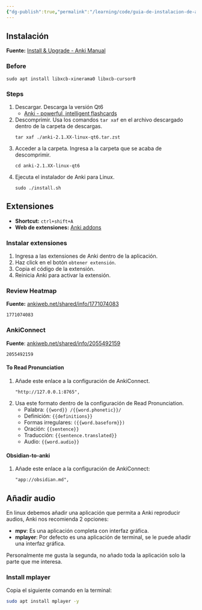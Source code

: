 ```yaml
---
{"dg-publish":true,"permalink":"/learning/code/guia-de-instalacion-de-anki-en-linux/","created":"2024-01-25T19:06","updated":"2024-03-02T21:52"}
---
```


## Instalación
**Fuente:** [Install & Upgrade - Anki Manual](https://docs.ankiweb.net/platform/linux/installing.html)
### Before
```shell
sudo apt install libxcb-xinerama0 libxcb-cursor0
```
### Steps
1. Descargar. Descarga la versión Qt6
   - [Anki - powerful, intelligent flashcards](https://apps.ankiweb.net/)
1. Descomprimir. Usa los comandos `tar xaf` en el archivo descargado dentro de la carpeta de descargas.
   ```shell
   tar xaf ./anki-2.1.XX-linux-qt6.tar.zst
   ```
1. Acceder a la carpeta. Ingresa a la carpeta que se acaba de descomprimir.
   ```shell
   cd anki-2.1.XX-linux-qt6
   ```
4. Ejecuta el instalador de Anki para Linux.
   ```shell
   sudo ./install.sh
   ```
## Extensiones
- **Shortcut:** `ctrl+shift+A`
- **Web de extensiones:** [Anki addons](https://ankiweb.net/shared/addons)
### Instalar extensiones
1. Ingresa a las extensiones de Anki dentro de la aplicación.
2. Haz click en el botón `obtener extensión`.
3. Copia el código de la extensión.
4. Reinicia Anki para activar la extensión.
### Review Heatmap
**Fuente:** [ankiweb.net/shared/info/1771074083](https://ankiweb.net/shared/info/1771074083)
```
1771074083
```
### AnkiConnect
**Fuente**: [ankiweb.net/shared/info/2055492159](https://ankiweb.net/shared/info/2055492159)
```
2055492159
```

#### To Read Pronunciation
1. Añade este enlace a la configuración de AnkiConnect.
   ```
   "http://127.0.0.1:8765",
   ```
2. Usa este formato dentro de la configuración de Read Pronunciation.
   - Palabra: `{{word}} /{{word.phonetic}}/`
   - Definición: `{{definitions}}`
   - Formas irregulares: `({{word.baseform}})`
   - Oración: `{{sentence}}`
   - Traducción: `{{sentence.translated}}`
   - Audio: `{{word.audio}}`
#### Obsidian-to-anki
1. Añade este enlace a la configuración de AnkiConnect:
   ```
   "app://obsidian.md",
   ```
## Añadir audio
En linux debemos añadir una aplicación que permita a Anki reproducir audios, Anki nos recomienda 2 opciones:
- **mpv**: Es una aplicación completa con interfaz gráfica.
- **mplayer**: Por defecto es una aplicación de terminal, se le puede añadir una interfaz gráfica.

Personalmente me gusta la segunda, no añado toda la aplicación solo la parte que me interesa.
### Install mplayer
Copia el siguiente comando en la terminal:
   ```bash
   sudo apt install mplayer -y
   ```
